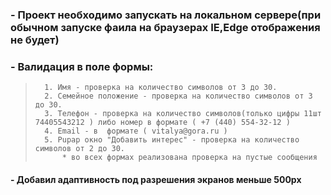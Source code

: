 
### - Проект необходимо запускать на локальном сервере(при обычном запуске фаила на браузерах IE,Edge отображения не будет)
### - Валидация в поле формы:
>       1. Имя - проверка на количество символов от 3 до 30.
>       2. Семейное положение - проверка на количество символов от 3 до 30.
>       3. Телефон - проверка на количество символов(только цифры 11шт 74405543212 ) либо номер в формате ( +7 (440) 554-32-12 )
>       4. Email - в  формате ( vitalya@gora.ru )
>       5. Pupap окно "Добавить интерес" - проверка на количество символов от 2 до 30.
>           * во всех формах реализована проверка на пустые сообщения
#### - Добавил адаптивность под разрешения  экранов меньше 500px  
    
